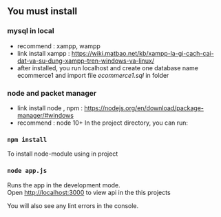 ## You must install
### mysql in local
- recommend : xampp, wampp
- link install xampp : https://wiki.matbao.net/kb/xampp-la-gi-cach-cai-dat-va-su-dung-xampp-tren-windows-va-linux/
- after installed, you run localhost and create one database name ecommerce1 and import file *ecommerce1.sql*  in folder
### node and packet manager
- link install node , npm : https://nodejs.org/en/download/package-manager/#windows
- recommend : node 10+
In the project directory, you can run:
### `npm install`
To install node-module using in project

### `node app.js`

Runs the app in the development mode.<br>
Open [http://localhost:3000](http://localhost:3001) to view api in the this projects

You will also see any lint errors in the console.

